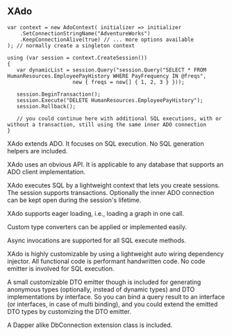 ## XAdo ###

	var context = new AdoContext( initializer => initializer
	    .SetConnectionStringName("AdventureWorks")
	    .KeepConnectionAlive(true) // ... more options available
	); // normally create a singleton context

	using (var session = context.CreateSession())
	{
       var dynamicList = session.Query("session.Query("SELECT * FROM HumanResources.EmployeePayHistory WHERE PayFrequency IN @freqs",
                         new { freqs = new[] { 1, 2, 3 } }));

	   session.BeginTransaction();
	   session.Execute("DELETE HumanResources.EmployeePayHistory");
	   session.Rollback();

	   // you could continue here with additional SQL executions, with or without a transaction, still using the same inner ADO connection
	}
    
XAdo extends ADO. It focuses on SQL execution. No SQL generation helpers are included. 

XAdo uses an obvious API. It is applicable to any database that supports an ADO client implementation.

XAdo executes SQL by a lightweight context that lets you create sessions. The session supports transactions. 
Optionally the inner ADO connection can be kept open during the session's lifetime.

XAdo supports eager loading, i.e., loading a graph in one call.

Custom type converters can be applied or implemented easily.

Async invocations are supported for all SQL execute methods.

XAdo is highly customizable by using a lightweight auto wiring dependency injector. All functional code is 
performant handwritten code. No code emitter is involved for SQL execution. 

A small customizable DTO emitter though is included for generating anonymous types (optionally, instead of dynamic types) 
and DTO implementations by interface. So you can bind a query result to an interface (or interfaces, in case of multi binding),
and you could extend the emitted DTO types by customizing the DTO emitter.

A Dapper alike DbConnection extension class is included.

